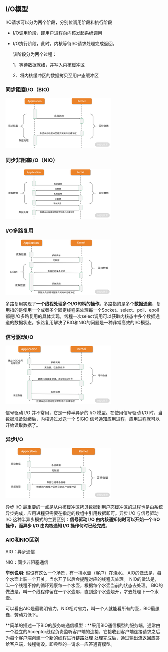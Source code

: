 ## I/O模型

I/O请求可以分为两个阶段，分别位调用阶段和执行阶段

- I/O调用阶段，即用户进程向内核发起系统调用

- I/O执行阶段，此时，内核等待I/O请求处理完成返回。

  该阶段分为两个过程：

  1、等待数据就绪，并写入内核缓冲区

  2、将内核缓冲区的数据拷贝至用户态缓冲区

### 同步阻塞I/O（BIO）

<img src=".\img\BIO.png" alt="BIO" style="zoom: 33%;" />

### 同步非阻塞I/O（NIO）

<img src=".\img\NIO.png" alt="NIO" style="zoom: 33%;" />

### I/O多路复用

<img src=".\img\I_O多路复用.png" alt="I_O多路复用" style="zoom: 33%;" />

多路复用实现了**一个线程处理多个I/O句柄的操作**。多路指的是多个**数据通道**，复用指的是使用一个或者多个固定线程来处理每一个Socket。select、poll、epoll都是I/O多路复用的具体实现，线程一次select调用可以获取内核态中多个数据通道的数据状态。多路复用解决了BIO和NIO的问题是一种非常高效的I/O模型。

### 信号驱动I/O

<img src=".\img\sigio.png" alt="sigio" style="zoom: 33%;" />

信号驱动 I/O 并不常用，它是一种半异步的 I/O 模型。在使用信号驱动 I/O 时，当数据准备就绪后，内核通过发送一个 SIGIO 信号通知应用进程，应用进程就可以开始读取数据了。

### 异步I/O

<img src=".\img\async.png" alt="async" style="zoom: 33%;" />

异步 I/O 最重要的一点是从内核缓冲区拷贝数据到用户态缓冲区的过程也是由系统异步完成，应用进程只需要在指定的数组中引用数据即可。异步 I/O 与信号驱动 I/O 这种半异步模式的主要区别：**信号驱动 I/O 由内核通知何时可以开始一个 I/O 操作，而异步 I/O 由内核通知 I/O 操作何时已经完成**。

### AIO和NIO区别

AIO：异步通信

NIO：同步非阻塞通信

**举例说明:**
假设有这么一个场景，有一排水壶（客户）在烧水。
AIO的做法是，每个水壶上装一个开关，当水开了以后会提醒对应的线程去处理。
NIO的做法是，叫一个线程不停的循环观察每一个水壶，根据每个水壶当前的状态去处理。
BIO的做法是，叫一个线程停留在一个水壶那，直到这个水壶烧开，才去处理下一个水壶。

可以看出AIO是最聪明省力，NIO相对省力，叫一个人就能看所有的壶，BIO最愚蠢，劳动力低下。

**简单的描述一下BIO的服务端通信模型：**采用BIO通信模型的服务端，通常由一个独立的Acceptor线程负责监听客户端的连接，它接收到客户端连接请求之后为每个客户端创建一个新的线程进行链路处理 处理完成后，通过输出流返回应答给客户端，线程销毁。即典型的一请求一应答通宵模型。